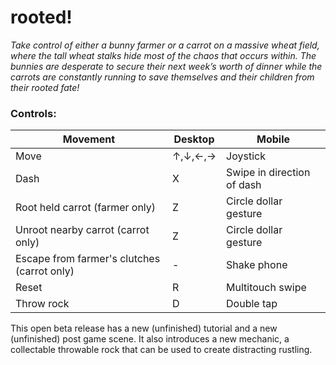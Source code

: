 # rooted!
*Take control of either a bunny farmer or a carrot on a massive wheat field, where the tall wheat stalks hide most of the chaos that occurs within. The bunnies are desperate to secure their next week’s worth of dinner while the carrots are constantly running to save themselves and their children from their rooted fate!* 

### Controls:
Movement | Desktop | Mobile
| ---- | ---- | ----
Move  | ↑,↓,←,→ | Joystick
Dash  | X | Swipe in direction of dash
Root held carrot (farmer only) | Z | Circle dollar gesture
Unroot nearby carrot (carrot only) | Z | Circle dollar gesture
Escape from farmer's clutches (carrot only) | - | Shake phone
Reset | R | Multitouch swipe
Throw rock | D | Double tap

This open beta release has a new (unfinished) tutorial and a new (unfinished) post game scene. It also introduces a new mechanic, a collectable throwable rock that can be used to create distracting rustling.
